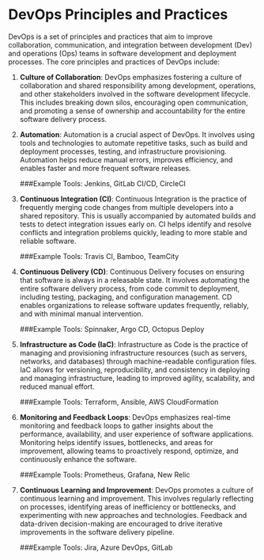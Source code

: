 # DevOps Principles and Practices

DevOps is a set of principles and practices that aim to improve collaboration, communication, and integration between development (Dev) and operations (Ops) teams in software development and deployment processes. The core principles and practices of DevOps include:

1. **Culture of Collaboration**: DevOps emphasizes fostering a culture of collaboration and shared responsibility among development, operations, and other stakeholders involved in the software development lifecycle. This includes breaking down silos, encouraging open communication, and promoting a sense of ownership and accountability for the entire software delivery process.

2. **Automation**: Automation is a crucial aspect of DevOps. It involves using tools and technologies to automate repetitive tasks, such as build and deployment processes, testing, and infrastructure provisioning. Automation helps reduce manual errors, improves efficiency, and enables faster and more frequent software releases.

   ###Example Tools: Jenkins, GitLab CI/CD, CircleCI

3. **Continuous Integration (CI)**: Continuous Integration is the practice of frequently merging code changes from multiple developers into a shared repository. This is usually accompanied by automated builds and tests to detect integration issues early on. CI helps identify and resolve conflicts and integration problems quickly, leading to more stable and reliable software.

   ###Example Tools: Travis CI, Bamboo, TeamCity

4. **Continuous Delivery (CD)**: Continuous Delivery focuses on ensuring that software is always in a releasable state. It involves automating the entire software delivery process, from code commit to deployment, including testing, packaging, and configuration management. CD enables organizations to release software updates frequently, reliably, and with minimal manual intervention.

   ###Example Tools: Spinnaker, Argo CD, Octopus Deploy

5. **Infrastructure as Code (IaC)**: Infrastructure as Code is the practice of managing and provisioning infrastructure resources (such as servers, networks, and databases) through machine-readable configuration files. IaC allows for versioning, reproducibility, and consistency in deploying and managing infrastructure, leading to improved agility, scalability, and reduced manual effort.

   ###Example Tools: Terraform, Ansible, AWS CloudFormation

6. **Monitoring and Feedback Loops**: DevOps emphasizes real-time monitoring and feedback loops to gather insights about the performance, availability, and user experience of software applications. Monitoring helps identify issues, bottlenecks, and areas for improvement, allowing teams to proactively respond, optimize, and continuously enhance the software.

   ###Example Tools: Prometheus, Grafana, New Relic

7. **Continuous Learning and Improvement**: DevOps promotes a culture of continuous learning and improvement. This involves regularly reflecting on processes, identifying areas of inefficiency or bottlenecks, and experimenting with new approaches and technologies. Feedback and data-driven decision-making are encouraged to drive iterative improvements in the software delivery pipeline.

   ###Example Tools: Jira, Azure DevOps, GitLab
